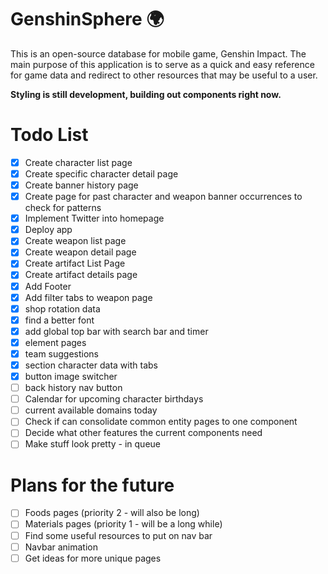 # GenshinSphere 🌍
This is an open-source database for mobile game, Genshin Impact. The main purpose of this application is to serve as a quick and easy reference for game data and redirect to other resources that may be useful to a user.

**Styling is still development, building out components right now.**

# Todo List
- [x] Create character list page
- [x] Create specific character detail page
- [x] Create banner history page
- [x] Create page for past character and weapon banner occurrences to check for patterns
- [x] Implement Twitter into homepage
- [x] Deploy app
- [x] Create weapon list page
- [x] Create weapon detail page
- [x] Create artifact List Page
- [x] Create artifact details page
- [x] Add Footer
- [x] Add filter tabs to weapon page
- [x] shop rotation data
- [x] find a better font
- [x] add global top bar with search bar and timer
- [x] element pages
- [x] team suggestions
- [x] section character data with tabs
- [x] button image switcher
- [ ] back history nav button
- [ ] Calendar for upcoming character birthdays
- [ ] current available domains today
- [ ] Check if can consolidate common entity pages to one component
- [ ] Decide what other features the current components need
- [ ] Make stuff look pretty - in queue

# Plans for the future
- [ ] Foods pages (priority 2 - will also be long)
- [ ] Materials pages (priority 1 - will be a long while)
- [ ] Find some useful resources to put on nav bar
- [ ] Navbar animation
- [ ] Get ideas for more unique pages